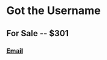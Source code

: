# Got the Username
## For Sale -- $301 
### <a href="mailto:yunusparvezkhan.ind@gmail.com">Email</a>
